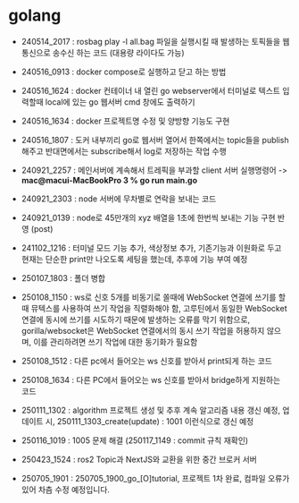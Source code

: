 # golang

- 240514_2017 : rosbag play -l all.bag 파일을 실행시킬 때 발생하는 토픽들을 웹 통신으로 송수신 하는 코드 (대용량 라이다도 가능)

- 240516_0913 : docker compose로 실행하고 닫고 하는 방법

- 240516_1624 : docker 컨테이너 내 열린 go webserver에서 터미널로 텍스트 입력할때 local에 있는 go 웹서버 cmd 창에도 출력하기

- 240516_1634 : docker 프로젝트명 수정 및 양방향 기능도 구현

- 240516_1807 : 도커 내부끼리 go로 웹서버 열어서 한쪽에서는 topic들을 publish해주고 반대면에서는 subscribe해서 log로 저장하는 작업 수행

- 240921_2257 : 메인서버에 계속해서 트레픽을 부과할 client 서버 실행명령어 -> **mac@macui-MacBookPro 3 % go run main.go**

- 240921_2303 : node 서버에 무차별로 연락을 보내는 코드

- 240921_0139 : node로 45만개의 xyz 배열을 1초에 한번씩 보내는 기능 구현 반영 (post)

- 241102_1216 : 터미널 모드 기능 추가, 색상정보 추가, 기존기능과 이원화로 두고 현재는 단순한 print만 나오도록 세팅을 했는데, 추후에 기능 부여 예정

- 250107_1803 : 폴더 병합

- 250108_1150 : ws로 신호 5개를 비동기로 쏠때에 WebSocket 연결에 쓰기를 할 때 뮤텍스를 사용하여 쓰기 작업을 직렬화해야 함, 고루틴에서 동일한 WebSocket 연결에 동시에 쓰기를 시도하기 때문에 발생하는 오류를 막기 위함으로, gorilla/websocket은 WebSocket 연결에서의 동시 쓰기 작업을 허용하지 않으며, 이를 관리하려면 쓰기 작업에 대한 동기화가 필요함

- 250108_1512 : 다른 pc에서 들어오는 ws 신호를 받아서 print되게 하는 코드

- 250108_1634 : 다른 PC에서 들어오는 ws 신호를 받아서 bridge하게 지원하는 코드

- 250111_1302 : algorithm 프로젝트 생성 및 추후 계속 알고리즘 내용 갱신 예정, 업데이트 시, 250111_1303_create(update) : 1001 이런식으로 갱신 예정

- 250116_1019 : 1005 문제 해결 (250117_1149 : commit 규칙 재확인)

- 250423_1524 : ros2 Topic과 NextJS와 교환을 위한 중간 브로커 서버

- 250705_1901 : 250705_1900_go_[O]tutorial, 프로젝트 1차 완료, 컴파일 오류가 있어 차츰 수정 예정입니다.